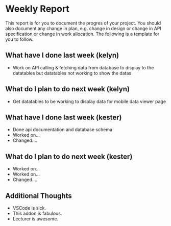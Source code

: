 # Weekly Report

This report is for you to document the progres of your project. You should also document any change in plan, e.g. change in design or change in API specification or change in work allocation. The following is a template for you to follow.

## What have I done last week (kelyn)

-   Work on API calling & fetching data from database to display to the datatables but datatables not working to show the datas

## What do I plan to do next week (kelyn)

-   Get datatables to be working to display data for mobile data viewer page

## What have I done last week (kester)

-   Done api documentation and database schema
-   Worked on...
-   Changed....

## What do I plan to do next week (kester)

-   Worked on...
-   Worked on...
-   Changed....

## Additional Thoughts

-   VSCode is sick.
-   This addon is fabulous.
-   Lecturer is awesome.
